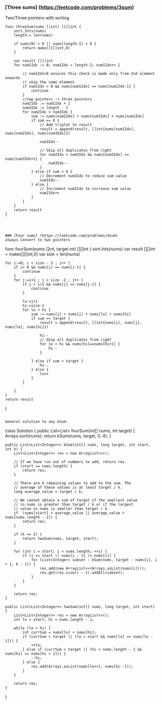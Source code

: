 ### [Three sums] (https://leetcode.com/problems/3sum)
Two/Three pointers with sorting
```
func threeSum(nums []int) [][]int {
    sort.Ints(nums)
    length:= len(nums)
    
    if nums[0] > 0 || nums[length-1] < 0 {
        return make([][]int,0)
    }
    
    var result [][]int
	for num1Idx := 0; num1Idx < length-2; num1Idx++ {

		// num1Idx>0 ensures this check is made only from 2nd element onwards
        // skip the same element
		if num1Idx > 0 && nums[num1Idx] == nums[num1Idx-1] {
			continue
		}
        //twp pointers -> three pointers
		num2Idx := num1Idx + 1
		num3Idx := length - 1
		for num2Idx < num3Idx {
			sum := nums[num2Idx] + nums[num3Idx] + nums[num1Idx]
			if sum == 0 {
				// Add triplet to result
				result = append(result, []int{nums[num1Idx], nums[num2Idx], nums[num3Idx]})

				num3Idx--

				// Skip all duplicates from right
				for num2Idx < num3Idx && nums[num3Idx] == nums[num3Idx+1] {
					num3Idx--
				}
			} else if sum > 0 {
				// Decrement num3Idx to reduce sum value
				num3Idx--
			} else {
				// Increment num2Idx to increase sum value
				num2Idx++
			}
		}
	}
    return result
}  




```

```
### [Four sums] (https://leetcode.com/problems/4sum)
always Convert to two pointers

```
func fourSum(nums []int, target int) [][]int {
    sort.Ints(nums)
    var result [][]int = make([][]int,0)
    var size = len(nums)
    
    for i:=0; i < size - 3 ; i++ {
        if i> 0 && nums[i] == nums[i-1] {
            continue
        }
        for j:=i+1 ; j < size -2 ; j++ {
            if j > i+1 && nums[j] == nums[j-1] {
                continue
            }
            
            lo:=j+1
            hi:=size-1
            for lo < hi {
                sum := nums[i] + nums[j] + nums[lo] + nums[hi]
                if sum == target {
                    result = append(result, []int{nums[i], nums[j], nums[lo], nums[hi]})
                    
                    hi--
                    // Skip all duplicates from right
                    for lo < hi && nums[hi]==nums[hi+1] {
                        hi--
                    }
                    
                } else if sum > target {
                    hi--
                } else {
                    lo++
                }
            }
            
        }
    }
    return result
}

```

General solution to any kSum:
```
class Solution {
    public List<List<Integer>> fourSum(int[] nums, int target) {
        Arrays.sort(nums);
        return kSum(nums, target, 0, 4);
    }
	
    public List<List<Integer>> kSum(int[] nums, long target, int start, int k) {
        List<List<Integer>> res = new ArrayList<>();

        // If we have run out of numbers to add, return res.
        if (start == nums.length) {
            return res;
        }
        
        // There are k remaining values to add to the sum. The 
        // average of these values is at least target / k.
        long average_value = target / k;
        
        // We cannot obtain a sum of target if the smallest value
        // in nums is greater than target / k or if the largest 
        // value in nums is smaller than target / k.
        if  (nums[start] > average_value || average_value > nums[nums.length - 1]) {
            return res;
        }
        
        if (k == 2) {
            return twoSum(nums, target, start);
        }
    
        for (int i = start; i < nums.length; ++i) {
            if (i == start || nums[i - 1] != nums[i]) {
                for (List<Integer> subset : kSum(nums, target - nums[i], i + 1, k - 1)) {
                    res.add(new ArrayList<>(Arrays.asList(nums[i])));
                    res.get(res.size() - 1).addAll(subset);
                }
            }
        }
    
        return res;
    }
	
    public List<List<Integer>> twoSum(int[] nums, long target, int start) {
        List<List<Integer>> res = new ArrayList<>();
        int lo = start, hi = nums.length - 1;
    
        while (lo < hi) {
            int currSum = nums[lo] + nums[hi];
            if (currSum < target || (lo > start && nums[lo] == nums[lo - 1])) {
                ++lo;
            } else if (currSum > target || (hi < nums.length - 1 && nums[hi] == nums[hi + 1])) {
                --hi;
            } else {
                res.add(Arrays.asList(nums[lo++], nums[hi--]));
            }
        }
                                                          
        return res;
    }
}
```